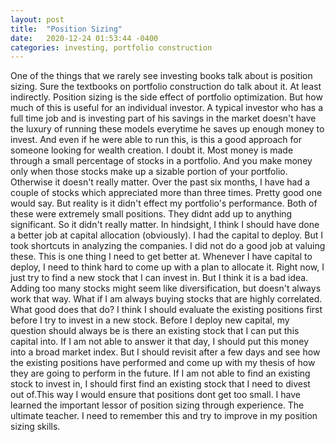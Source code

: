```yaml
---
layout: post
title:  "Position Sizing"
date:   2020-12-24 01:53:44 -0400
categories: investing, portfolio construction
---
```

One of the things that we rarely see investing books talk about is position sizing. Sure the textbooks on portfolio construction do talk about it. At least indirectly. Position sizing is the side effect of portfolio optimization. But how much of this is useful for an individual investor. A typical investor who has a full time job and is investing part of his savings in the market doesn't have the luxury of running these models everytime he saves up enough money to invest.
And even if he were able to run this, is this a good approach for someone looking for wealth creation. I doubt it. Most money is made through a small percentage of stocks in a portfolio. And you make money only when those stocks make up a sizable portion of your portfolio. Otherwise it doesn't really matter. Over the past six months, I have had a couple of stocks which appreciated more than three times. Pretty good one would say. But reality is it didn't effect my portfolio's performance. Both of these were extremely small positions. They didnt add up to anything significant. So it didn't really matter. In hindsight, I think I should have done a better job at capital allocation (obviously). I had the capital to deploy. But I took shortcuts in analyzing the companies. I did not do a good job at valuing these. 
This is one thing I need to get better at. Whenever I have capital to deploy, I need to think hard to come up with a plan to allocate it. Right now, I just try to find a new stock that I can invest in. But I think it is a bad idea. Adding too many stocks might seem like diversification, but doesn't always work that way. What if I am always buying stocks that are highly correlated. What good does that do? I think I should evaluate the existing positions first before I try to invest in a new stock. Before I deploy new capital, my question should always be is there an existing stock that I can put this capital into. If I am not able to answer it that day, I should put this money into a broad market index. But I should revisit after a few days and see how the existing positions have performed and come up with my thesis of how they are going to perform in the future. If I am not able to find an existing stock to invest in, I should first find an existing stock that I need to divest out of.This way I would ensure that positions dont get too small.
I have learned the important lessor of position sizing through experience. The ultimate teacher. I need to remember this and try to improve in my position sizing skills.      
